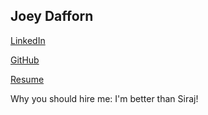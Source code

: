 ## Joey Dafforn

[LinkedIn](https://www.linkedin.com/in/joey-dafforn-0605b2126/)

[GitHub](https://github.com/joey-dafforn)

[Resume](https://www.scribd.com/document/358545723/Joey-Dafforn-s-Resume)

Why you should hire me: I'm better than Siraj!

